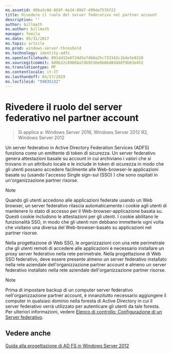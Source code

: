 ```yaml
---
ms.assetid: d0ba3c0d-869f-4e24-89d7-499da7576f22
title: Rivedere il ruolo del server federativo nel partner account
description: ''
author: billmath
ms.author: billmath
manager: femila
ms.date: 05/31/2017
ms.topic: article
ms.prod: windows-server-threshold
ms.technology: identity-adfs
ms.openlocfilehash: 0914d32e8f24d5e7db0a25c733342c1bde3e0329
ms.sourcegitcommit: 0d0b32c8986ba7db9536e0b8648d4ddf9b03e452
ms.translationtype: MT
ms.contentlocale: it-IT
ms.lasthandoff: 04/17/2019
ms.locfileid: "59835132"
---
```

# <a name="review-the-role-of-the-federation-server-in-the-account-partner"></a>Rivedere il ruolo del server federativo nel partner account

>Si applica a: Windows Server 2016, Windows Server 2012 R2, Windows Server 2012

Un server federativo in Active Directory Federation Services \(ADFS\) funziona come un emittente di token di sicurezza. Un server federativo genera attestazioni basate su account in cui archiviano i valori che si trovano in un attributo locale e le include in token di sicurezza in modo che gli utenti possano accedere facilmente alle Web\-browser\-le applicazioni basate su \(usando l'accesso Single sign\-sul \(SSO\) \) che sono ospitati in un'organizzazione partner risorse.  
  
> [!NOTE]  
> Quando gli utenti accedono alle applicazioni federate usando un Web browser, un server federativo rilascia automaticamente i cookie agli utenti di mantenere lo stato di accesso per il Web\-browser\-applicazione basata su. Questi cookie includono le attestazioni per gli utenti. I cookie abilitano le funzionalità SSO, in modo che gli utenti non debbano immetterle ogni volta che visitano una diversa del Web\-browser\-basato su applicazioni nel partner risorse.  
  
Nella progettazione di Web SSO, le organizzazioni con una rete perimetrale che gli utenti remoti di accedere alle applicazioni è necessario installare un proxy server federativo nella rete perimetrale. Nella progettazione di Web SSO federativo, deve essere presente almeno un server federativo installato nella rete aziendale dell'organizzazione partner account e almeno un server federativo installato nella rete aziendale dell'organizzazione partner risorse.  
  
> [!NOTE]  
> Prima di impostare backup di un computer server federativo nell'organizzazione partner account, è innanzitutto necessario aggiungere il computer in qualsiasi dominio nella foresta di Active Directory in cui il server federativo verrà utilizzato per autenticare gli utenti da tale foresta. Per ulteriori informazioni, vedere [Elenco di controllo: Configurazione di un Server federativo](../../ad-fs/deployment/Checklist--Setting-Up-a-Federation-Server.md).  
  
## <a name="see-also"></a>Vedere anche
[Guida alla progettazione di AD FS in Windows Server 2012](AD-FS-Design-Guide-in-Windows-Server-2012.md)

